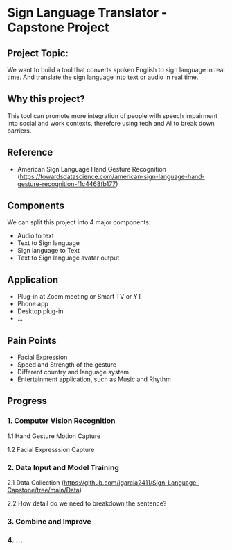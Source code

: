 # Sign Language Translator - Capstone Project


## Project Topic:
We want to build a tool that converts spoken English to sign language in real time. And translate the sign language into text or audio in real time.

## Why this project?
This tool can promote more integration of people with speech impairment into social and work contexts, therefore using tech and AI to break down barriers.

## Reference
- American Sign Language Hand Gesture Recognition (https://towardsdatascience.com/american-sign-language-hand-gesture-recognition-f1c4468fb177)

## Components
We can split this project into 4 major components:
- Audio to text
- Text to Sign language
- Sign language to Text 
- Text  to Sign language avatar output

## Application
- Plug-in at Zoom meeting or Smart TV or YT
- Phone app 
- Desktop plug-in
- ...

## Pain Points
- Facial Expression 
- Speed and Strength of the gesture
- Different country and language system
- Entertainment application, such as Music and Rhythm 

## Progress
### 1. Computer Vision Recognition

1.1  Hand Gesture Motion Capture

1.2  Facial Expresssion Capture 

### 2. Data Input and Model Training
2.1 Data Collection (https://github.com/jgarcia2411/Sign-Language-Capstone/tree/main/Data)

2.2 How detail do we need to breakdown the sentence?


### 3. Combine and Improve
### 4. ...
